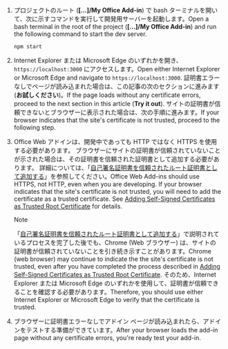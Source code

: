 1. <span data-ttu-id="9965f-101">プロジェクトのルート (**[...]/My Office Add-in**) で bash ターミナルを開いて、次に示すコマンドを実行して開発用サーバーを起動します。</span><span class="sxs-lookup"><span data-stu-id="9965f-101">Open a bash terminal in the root of the project (**[...]/My Office Add-in**) and run the following command to start the dev server.</span></span>

    ```command&nbsp;line
    npm start
    ```

2. <span data-ttu-id="9965f-102">Internet Explorer または Microsoft Edge のいずれかを開き、`https://localhost:3000` にアクセスします。</span><span class="sxs-lookup"><span data-stu-id="9965f-102">Open either Internet Explorer or Microsoft Edge and navigate to `https://localhost:3000`.</span></span> <span data-ttu-id="9965f-103">証明書エラーなしでページが読み込まれた場合は、この記事の次のセクションに進みます (**お試しください**)。</span><span class="sxs-lookup"><span data-stu-id="9965f-103">If the page loads without any certificate errors, proceed to the next section in this article (**Try it out**).</span></span> <span data-ttu-id="9965f-104">サイトの証明書が信頼できないとブラウザーに表示された場合は、次の手順に進みます。</span><span class="sxs-lookup"><span data-stu-id="9965f-104">If your browser indicates that the site's certificate is not trusted, proceed to the following step.</span></span>

3. <span data-ttu-id="9965f-p102">Office Web アドインは、開発中であっても HTTP ではなく HTTPS を使用する必要があります。 ブラウザーにサイトの証明書が信頼されていないことが示された場合は、その証明書を信頼された証明書として追加する必要があります。 詳細については、「[自己署名証明書を信頼されたルート証明書として追加する](https://github.com/OfficeDev/generator-office/blob/master/src/docs/ssl.md)」を参照してください。</span><span class="sxs-lookup"><span data-stu-id="9965f-p102">Office Web Add-ins should use HTTPS, not HTTP, even when you are developing. If your browser indicates that the site's certificate is not trusted, you will need to add the certificate as a trusted certificate. See [Adding Self-Signed Certificates as Trusted Root Certificate](https://github.com/OfficeDev/generator-office/blob/master/src/docs/ssl.md) for details.</span></span>

    > [!NOTE]
    > <span data-ttu-id="9965f-108">「[自己署名証明書を信頼されたルート証明書として追加する](https://github.com/OfficeDev/generator-office/blob/master/src/docs/ssl.md)」で説明されているプロセスを完了した後でも、Chrome (Web ブラウザー) は、サイトの証明書が信頼されていないことを引き続き示すことがあります。</span><span class="sxs-lookup"><span data-stu-id="9965f-108">Chrome (web browser) may continue to indicate the the site's certificate is not trusted, even after you have completed the process described in [Adding Self-Signed Certificates as Trusted Root Certificate](https://github.com/OfficeDev/generator-office/blob/master/src/docs/ssl.md).</span></span> <span data-ttu-id="9965f-109">そのため、Internet Explorer または Microsoft Edge のいずれかを使用して、証明書が信頼できることを確認する必要があります。</span><span class="sxs-lookup"><span data-stu-id="9965f-109">Therefore, you should use either Internet Explorer or Microsoft Edge to verify that the certificate is trusted.</span></span> 

4. <span data-ttu-id="9965f-110">ブラウザーに証明書エラーなしでアドイン ページが読み込まれたら、アドインをテストする準備ができています。</span><span class="sxs-lookup"><span data-stu-id="9965f-110">After your browser loads the add-in page without any certificate errors, you're ready test your add-in.</span></span>
